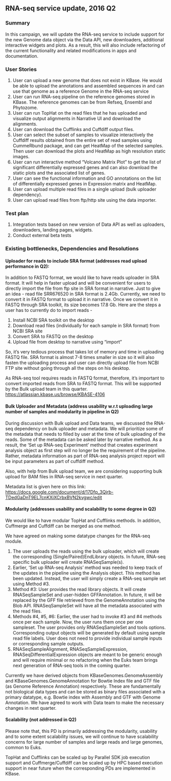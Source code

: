 ## RNA-seq service update, 2016 Q2

### Summary
In this campaign, we will update the RNA-seq service to include support for the new Genome data object via the Data API, new downloaders, additional interactive widgets and plots. As a result, this will also include refactoring of the current functionality and related modifications in apps and documentation.

### User Stories
1. User can upload a new genome that does not exist in KBase. He would be able to upload the annotations and assembled sequences in and can use that genome as a reference Genome in the RNA-seq service
2. User can run RNA-seq pipeline on the reference genomes stored in KBase. The reference genomes can be from Refseq, Ensembl and Phytozome. 
3. User can run TopHat on the read files that he has uploaded and visualize output alignments in Narrative UI and download the alignments.
4. User can download the Cufflinks and Cuffdiff output files.
5. User can select the subset of samples to visualize interactively the Cuffdiff results obtained from the entire set of read samples using CummeRbund package, and can get HeatMap of the selected samples. Then user can  download the plots and HeatMap as high resolution static images.  
6. User can run interactive method “Volcano Matrix Plot” to get the list of significant differentially expressed genes and can also download the static plots and the associated list of genes.
7. User can see the functional information and GO annotations on the list of differentially expressed genes in Expression matrix and HeatMap.
8. User can upload multiple read files in a single upload (bulk uploader dependency).
9. User can upload read files from ftp/http site using the data importer.

### Test plan
1. Integration tests based on new version of Data API as well as uploaders, downloaders, landing pages, widgets.
2. Conduct external beta tests

### Existing bottlenecks, Dependencies and Resolutions
#### Uploader for reads to include SRA format (addresses read upload performance in Q2):
In addition to FASTQ format, we would like to have reads uploader in SRA format. It will help in faster upload and will be convenient for users to directly import the file from ftp site in SRA format in narrative. Just to give an idea - read file SRR676520 in SRA format is 2.4Gb. Currently, we need to convert it in FASTQ format to upload it in narrative. Once we convert it in FASTQ through SRA toolkit, its size becomes 17.8 Gb. Here are the steps a user has to currently do to import reads -
1. Install NCBI SRA toolkit on the desktop
2. Download read files (individually for each sample in SRA format) from NCBI SRA site
3. Convert SRA to FASTQ on the desktop
4. Upload file from desktop to narrative using “import”
 
So, it’s very tedious process that takes lot of memory and time in uploading FASTQ file. SRA format is almost 7-8 times smaller in size so it will also fasten the uploading process and user can directly upload file from NCBI FTP site without going through all the steps on his desktop.
 
As RNA-seq tool requires reads in FASTQ format, therefore, it’s important to convert imported reads from SRA to FASTQ format. This will be supported by the Bulk upload team in this quarter. https://atlassian.kbase.us/browse/KBASE-4106
 
#### Bulk Uploader and Metadata (address usability w.r.t uploading large number of samples and modularity in pipeline in Q2)
During discussion with Bulk upload and Data teams, we discussed the RNA-seq dependency on bulk uploader and metadata.
We will prioritize some of the metadata that needs to filled by user at the time of bulk uploading of the reads. Some of the metadata can be asked later by narrative method. As a result, the ‘Set up RNA-seq Experiment’ method that creates experiment analysis object as first step will no longer be the requirement of the pipeline. Rather, metadata information as part of RNA-seq analysis project report will be input parameters as part of cuffdiff method.
 
Also, with help from Bulk upload team, we are considering supporting bulk upload for BAM files in RNA-seq service in next quarter.

Metadata list is given here on this link:
https://docs.google.com/document/d/17Dfp_3Qjrb-TDedGaDnT9EL7cnKXiXCrbxBVN2kvgwc/edit

#### Modularity (addresses usability and scalability to some degree in Q2)
We would like to have modular TopHat and Cufflinks methods. In addition, Cuffmerge and Cuffdiff can be merged as one method.

We have agreed on making some datatype changes for the RNA-seq module.
1. The user uploads the reads using the bulk uploader, which will create the corresponding (Single/Paired)EndLibrary objects. In future, RNA-seq specific bulk uploader will create RNASeqSample(s).
2. Earlier, ‘Set up RNA-seq Analysis’ method was needed to keep track of the updates in the pipeline using the Analysis object. This method has been updated. Instead, the user will simply create a RNA-seq sample set using Method #3.
3. Method #3: User provides the read library objects. It will create RNASeqSampleSet and user-hidden GFFAnnotation. In future, it will be replaced by the GFF file retrieved from the GenomeAnnotation using the Blob API. RNASeqSampleSet will have all the metadata associated with the read files.
4. Methods #4, #5, #6: Earlier, the user had to invoke #3 and #4 methods once per each sample. Now, the user runs them once per one sampleset. The user provides only RNASeqSampleSet and tools options. Corresponding output objects will be generated by default using sample read file labels. User does not need to provide individual sample inputs or corresponding sample outputs. 
5. RNASeqSampleAlignment, RNASeqSampleExpression, RNASeqDifferentialExpression objects are meant to be generic enough and will require minimal or no refactoring when the Euks team brings next generation of RNA-seq tools in the coming quarter.

Currently we have derived objects from KBaseGenomes.GenomeAssembly and KBaseGenomes.GenomeAnnotation for Bowtie Index file and GTF file (as Genome Reference Annotation) respectively. These are fundamentally not biological data types and can be stored as binary files associated with a primary datatype, e.g. Bowtie index with Assembly and GTF with Genome Annotation. We have agreed to work with Data team to make the necessary changes in next quarter.

#### Scalability (not addressed in Q2)
Please note that, this PD is primarily addressing the modularity, usability and to some extent scalability issues, we will continue to have scalability concerns for large number of samples and large reads and large genomes, common to Euks.

TopHat and Cufflinks can be scaled up by Parallel SDK job execution support and Cuffmerge/Cuffdiff can be scaled up by HPC based execution support in near future when the corresponding PDs are implemented in KBase.





